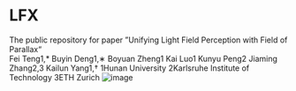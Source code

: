 # LFX
The public repository for paper ”Unifying Light Field Perception with Field of Parallax“\
Fei Teng1,* Buyin Deng1,∗ Boyuan Zheng1 Kai Luo1 Kunyu Peng2
Jiaming Zhang2,3 Kailun Yang1,†
1Hunan University 2Karlsruhe Institute of Technology 3ETH Zurich
![image](https://github.com/user-attachments/assets/42e9e9e0-f2c9-482f-af61-e986d3fe1aed)
